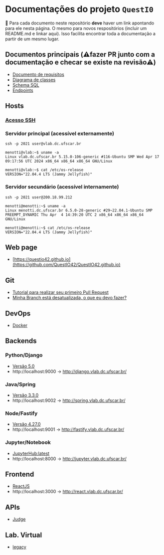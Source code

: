 # Documentações do projeto `QuestI0`

🚨 Para cada documento neste repositório **deve** haver um link apontando para ele nesta página. O mesmo para novos respositórios (incluir um README.md e linkar aqui). Isso facilita encontrar toda a documentação a partir de um mesmo lugar. 

## Documentos principais (⚠️fazer PR junto com a documentação e checar se existe na revisão⚠️)

- [Documento de requisitos](https://docs.google.com/document/d/1mrN9p3zhKcqRMqToB9Mj0hIYp-NVSA3TKEJNZaxD_MU/edit)
- [Diagrama de classes](https://lucid.app/lucidchart/f5e6c5eb-463a-4fad-a00e-e6fe9bb9619d/edit?invitationId=inv_e14c10db-b853-4ef4-ab46-31e7446cf394&page=HWEp-vi-RSFO#)
- [Schema SQL](SQL/Schema.md)
- [Endpoints](Endpoints.md)

## Hosts

### [Acesso SSH](DevOps/SSH.md)

### Servidor principal (acessível externamente)

```
ssh -p 2021 user@vlab.dc.ufscar.br 

menotti@vlab:~$ uname -a 
Linux vlab.dc.ufscar.br 5.15.0-106-generic #116-Ubuntu SMP Wed Apr 17 09:17:56 UTC 2024 x86_64 x86_64 x86_64 GNU/Linux

menotti@vlab:~$ cat /etc/os-release 
VERSION="22.04.4 LTS (Jammy Jellyfish)"
```

### Servidor secundário (acessível internamente)

```
ssh -p 2021 user@200.18.99.212 

menotti@menotti:~$ uname -a
Linux menotti.dc.ufscar.br 6.5.0-28-generic #29~22.04.1-Ubuntu SMP PREEMPT_DYNAMIC Thu Apr  4 14:39:20 UTC 2 x86_64 x86_64 x86_64 GNU/Linux

menotti@menotti:~$ cat /etc/os-release 
VERSION="22.04.4 LTS (Jammy Jellyfish)"
```

## Web page 

* [https://questio42.github.io](https://github.com/QuestIO42/QuestIO42.github.io)

## Git

* [Tutorial para realizar seu primeiro Pull Request](https://github.com/PortalLD/Documentacao/blob/main/Versionamento/PR%20-%20Git%20e%20GitHub.md)
* [Minha Branch está desatualizada, o que eu devo fazer?](Versionamento/atualizando%20sua%20branch.md)

## DevOps

* [Docker](https://github.com/QuestIO42/DevOps)

## Backends

### Python/Django

* [Versão 5.0](https://github.com/QuestIO42/App-backend-django)
* http://localhost:9000 -> http://django.vlab.dc.ufscar.br/

### Java/Spring

* [Versão 3.3.0](https://github.com/QuestIO42/App-backend-Spring)
* http://localhost:9002 -> http://spring.vlab.dc.ufscar.br/

### Node/Fastify

* [Versão 4.27.0](https://github.com/QuestIO42/App-backend-Node.js)
* http://localhost:9001 -> http://fastify.vlab.dc.ufscar.br/

### Jupyter/Notebook

* [JupyterHub:latest](https://github.com/QuestIO42/DevOps/tree/main/jupyter/)
* http://localhost:8000 -> http://jupyter.vlab.dc.ufscar.br/

## Frontend 

* [ReactJS](https://github.com/QuestIO42/App-frontend)
* http://localhost:3000 -> http://react.vlab.dc.ufscar.br/

## APIs

* [Judge](https://github.com/QuestIO42/Judge-API)

## Lab. Virtual

* [legacy](https://github.com/QuestIO42/vlab)
